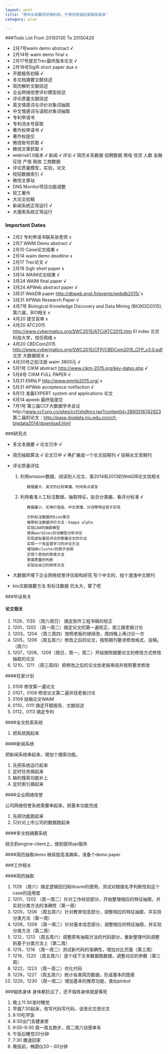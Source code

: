 ```yaml
---
layout: post
title: "想毕业就要好好搞科研，不想住院就赶紧锻炼身体"
category: plan

---
```

###Todo List From 20150130 To 20150420

* 2月7号waim demo abstract  √
* 2月14号 waim demo final x
* 2月17号提交Trec最终版本论文 √
* 2月18号SigIR short paper due x
* 开题报告初稿  √
* 多文档摘要文献综述
* 简历解析文献综述
* 企业网络信誉评价模型综述
* 评论质量文献综述
* 英文情感词与评价对象词抽取
* 中文情感词与请假对象词抽取
* 专利申请书
* 专利流水号获取
* 著作权申请书 √
* 著作权提交
* 微信账号抓取 √
* 微信文章抓取 √
* webrisk1.0版本  √
  新闻 √
  评论 √
  简历关系数据
  招聘数据
  用电
  信贷
  人数
  金融征信
  产值
  税收
  工商数据
* 评论质量模型，实验，论文
* 校招数据索引 √
* 微信文章站
* DNS Monitor项目功能调整
* 软工著作
* 大论文初稿
* 新闻系统正常运行 √
* 大搜索系统正常运行


### Important Dates
* 2月2 专利申请书联系张老师 x
* 2月7 WAIM Demo abstract √
* 2月10 Caise论文结果 x
* 2月14 waim demo deadline x
* 2月17 Trec论文 √
* 2月18 SigIr short paper x
* 3月14 WAIM论文结果 √
* 3月24 WAIM final paper √
* 3月24 APWeb abstract paper √
* 3月31 WebDB paper http://dbweb.enst.fr/events/webdb2015/ x
* 3月31 APWeb Research Paper √
* 4月7号 Biological Knowledge Discovery and Data Mining (BIOKDD2015),第六届，BIO相关 x
* 4月20 提交盲审 x
* 4月20 ATC2015 http://www.cybermatics.org/SWC2015/ATC/ATC2015.htm EI index 北京科技大学，信任网络 x
* 4月20 CBDCom2015 http://www.cybermatics.org/SWC2015/CFP/CBDCom2015_CFP_v3.0.pdf 北京 大数据相关 x
* 4月20号之前注册 waim 3800元 √
* 5月1号 CIKM abstract http://www.cikm-2015.org/key-dates.php √
* 5月8号 CIKM FULL PAPER √
* 5月31 EMNLP http://www.emnlp2015.org/ x
* 5月31 APWeb acceptence notifaction √
* 6月13 准备EXPERT system and applications 论文
* 6月14 apweb 最终版提交
* 7月1号 第三届CCF大数据学术会议http://www.ccf.org.cn/sites/ccf/xhdtnry.jsp?contentId=2860516742923 第二届的论文：http://pasa-bigdata.nju.edu.cn/ccf-bigdata2014/download.html

###研究点

* 多文本摘要 √
  论文已中 √
* 简历抽取算法 √
  论文已中 √
  再扩展成一个长文投期刊  √
  投稿长文至期刊
* 评论质量评估 
  
  1. 利用amazon数据、阅读别人论文、查2014和2013的WebDB论文找相关
	
			数据量大、英文的比较难懂、时间有点紧张
    
  2. 利用看准人工标注数据，抽取特征，拟合分类器，看评分标准  √

			数据量小、实用价值高、中文易懂、分词等特征易于实现
  
			分析标注数据的bias情况
			推荐标注数据评价方法：kappa alpha
			实验LDA的抽取模型
			使用word2vec的词模型分析评论
			实现虚拟最佳评论的那篇论文的方法
			实现一个有监督学习的评论方法
			增加NKcluster的例子说明
			实现个其他的聚类方法
			聚类质量的判断
			实验出自己的排序方法


* 大数据环境下企业网络信誉评估架构研究
  写个中文的，投个渣渣中文期刊
* bio文献摘要方法
  有标注数据
  坑太大，算了吧

###毕设有关

#### 论文相关

1. 1129，1130 （周六周日） 搞定软件工程书稿的校正
2. 1201，1202 （周一周二）搞定论文的第一遍校正，周三跟老板讨论
3. 1203，1204 （周三周四）按照老板的继续改，周四晚上再讨论一次
4. 1205，1206 （周五周六）修改之后的论文，按照期刊要求修改格式，投稿。（周六）
5. 1207，1208，1209（周日，周一，周二）开始按照摘要论文的修改方式修改抽取的论文
6. 1210，1211 （周三周四）把修改之后的论文给老板审阅并按照要求修改

####在家计划

1. 0106 修改第一遍论文
2. 0107，0108 修改论文第二遍并找老板讨论
3. 0109 投稿论文WAIM
4. 0110，0111 搞定开题报告、文献综述
5. 0112，0113 搞定专利

####全文检索系统

1. 把系统跑起来

####新闻系统

把新闻系统串起来，增加个搜索功能。

1. 先把系统运行起来
2. 定时任务搞起来
3. 缺的搜索功能补上
4. 定时索引搞起来


####企业网络信誉

公司网络信誉系统需要串起来，把基本功能完成

1. 先把功能跑起来
2. 只针对上市公司的数据跑起来

####多文档摘要系统

结合到engine-client上，做到提供api服务


####简历抽取demo
继续提高准确率，准备个demo paper



###工作相关

####简历抽取

1. 1129 （周六）搞定逻辑回归和libsvm的使用，测试对根据名字判断性别这个case的适用度
2. 1201，1202 （周一周二）针对工作经验部分，开始整理相应的特征抽取，并实验分类方法的准确性（第一周）
3. 1205，1206 （周五周六）针对教育信息部分，调整相应的特征抽取，并实验分类方法（第一周）
4. 1208，1209 （周一周二）针对基本信息部分，调整相应的特征抽取，并实验分类方法（第二周）
5. 1212，1213 （周五周六）调整原有抽取方法的代码部分，重新整理代码调整到基于分类方法上（第二周）
6. 1215，1216 （周一周二）测试新代码的准确性，增加对比页面（第三周）
7. 1219，1220 （周五周六）逐个线下文本数据跑数据，调整对应的参数（第三周）
8. 1222，1223 （周一周二）优化代码
9. 1226，1227 （周五周六）统计各类简历数据，形成基本的图表
10. 1229，1230 （周一周二）增加基本的推荐功能，类似pinbot




###锻炼身体
身体都抗议了，还不锻炼身体就是等死

1. 晚上11:30准时睡觉
2. 早晨7:30起床，改写代码写代码，该改论文改论文
3. 8:10吃早饭
4. 8:30出门去健身房
5. 9:00-9:30 周一周五跑步，周二周六动感单车
6. 午饭后睡觉20分钟
7. 7:30 撤退回家
8. 晚饭前，椭圆仪20－30分钟
